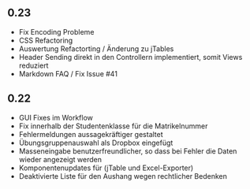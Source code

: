 ## 0.23

 * Fix Encoding Probleme
 * CSS Refactoring
 * Auswertung Refactorting / Änderung zu jTables
 * Header Sending direkt in den Controllern implementiert, somit Views reduziert
 * Markdown FAQ / Fix Issue #41


## 0.22

 * GUI Fixes im Workflow
 * Fix innerhalb der Studentenklasse für die Matrikelnummer
 * Fehlermeldungen aussagekräftiger gestaltet
 * Übungsgruppenauswahl als Dropbox eingefügt
 * Masseneingabe benutzerfreundlicher, so dass bei Fehler die Daten wieder angezeigt werden
 * Komponentenupdates für (jTable und Excel-Exporter)
 * Deaktivierte Liste für den Aushang wegen rechtlicher Bedenken